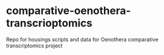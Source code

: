 # comparative-oenothera-transcrioptomics
Repo for housings scripts and data for Oenothera comparative transcriptomics project
